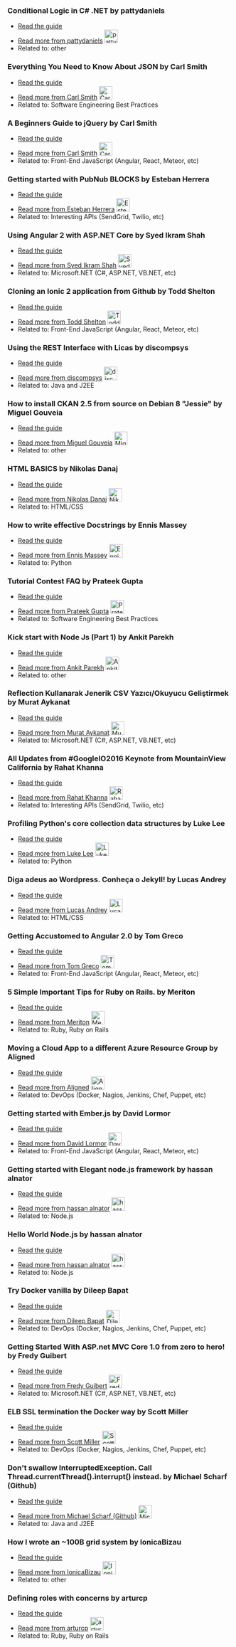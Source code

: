 ### Conditional Logic in C# .NET by pattydaniels
- [Read the guide](https://www.pluralsight.com/guides/other/conditional-logic-in-c-net?status=in-review)
- [Read more from pattydaniels](https://www.pluralsight.com/guides/author/pattydaniels) <img src="https://avatars3.githubusercontent.com/u/16217973?v=3" width="30" height="30" alt="pattydaniels" />
- Related to: other

### Everything You Need to Know About JSON by Carl Smith
- [Read the guide](https://www.pluralsight.com/guides/software-engineering-best-practices/everything-you-need-to-know-about-json?status=in-review)
- [Read more from Carl Smith](https://www.pluralsight.com/guides/author/carlsmith) <img src="https://avatars1.githubusercontent.com/u/7561668?v=3" width="30" height="30" alt="Carl Smith" />
- Related to: Software Engineering Best Practices

### A Beginners Guide to jQuery by Carl Smith
- [Read the guide](https://www.pluralsight.com/guides/front-end-javascript/a-beginners-guide-to-jquery?status=in-review)
- [Read more from Carl Smith](https://www.pluralsight.com/guides/author/carlsmith) <img src="https://avatars1.githubusercontent.com/u/7561668?v=3" width="30" height="30" alt="Carl Smith" />
- Related to: Front-End JavaScript (Angular, React, Meteor, etc)

### Getting started with PubNub BLOCKS by Esteban Herrera
- [Read the guide](https://www.pluralsight.com/guides/interesting-apis/getting-started-with-pubnub-blocks?status=in-review)
- [Read more from Esteban Herrera](https://www.pluralsight.com/guides/author/eh3rrera) <img src="https://avatars1.githubusercontent.com/u/11665759?v=3" width="30" height="30" alt="Esteban Herrera" />
- Related to: Interesting APIs (SendGrid, Twilio, etc)

### Using Angular 2 with ASP.NET Core by Syed Ikram Shah
- [Read the guide](https://www.pluralsight.com/guides/microsoft-net/using-angular-2-with-asp-net-core?status=in-review)
- [Read more from Syed Ikram Shah](https://www.pluralsight.com/guides/author/syedikramshah) <img src="https://avatars2.githubusercontent.com/u/6046692?v=3" width="30" height="30" alt="Syed Ikram Shah" />
- Related to: Microsoft.NET (C#, ASP.NET, VB.NET, etc)

### Cloning an Ionic 2 application from Github by Todd Shelton
- [Read the guide](https://www.pluralsight.com/guides/front-end-javascript/cloning-an-ionic-2-application-from-github?status=in-review)
- [Read more from Todd Shelton](https://www.pluralsight.com/guides/author/TShelton41) <img src="https://avatars.githubusercontent.com/u/795737?v=3" width="30" height="30" alt="Todd Shelton" />
- Related to: Front-End JavaScript (Angular, React, Meteor, etc)

### Using the REST Interface with Licas by discompsys
- [Read the guide](https://www.pluralsight.com/guides/java-and-j2ee/using-the-rest-interface-with-licas?status=in-review)
- [Read more from discompsys](https://www.pluralsight.com/guides/author/discompsys) <img src="https://avatars.githubusercontent.com/u/20437503?v=3" width="30" height="30" alt="discompsys" />
- Related to: Java and J2EE

### How to install CKAN 2.5 from source on Debian 8 "Jessie" by Miguel Gouveia
- [Read the guide](https://www.pluralsight.com/guides/other/how-to-install-ckan-2-5-from-source-on-debian-8-jessie?status=in-review)
- [Read more from Miguel Gouveia](https://www.pluralsight.com/guides/author/miguelbgouveia) <img src="https://avatars.githubusercontent.com/u/1122917?v=3" width="30" height="30" alt="Miguel Gouveia" />
- Related to: other

### HTML BASICS by Nikolas Danaj
- [Read the guide](https://www.pluralsight.com/guides/html-css/html-basics?status=in-review)
- [Read more from Nikolas Danaj](https://www.pluralsight.com/guides/author/NIkolasDanaj) <img src="https://avatars.githubusercontent.com/u/19437693?v=3" width="30" height="30" alt="Nikolas Danaj" />
- Related to: HTML/CSS

### How to write effective Docstrings by Ennis Massey
- [Read the guide](https://www.pluralsight.com/guides/python/how-to-write-effective-docstrings?status=in-review)
- [Read more from Ennis Massey](https://www.pluralsight.com/guides/author/MicroTransactionsMatterToo) <img src="https://avatars.githubusercontent.com/u/12421108?v=3" width="30" height="30" alt="Ennis Massey" />
- Related to: Python

### Tutorial Contest FAQ by Prateek Gupta
- [Read the guide](https://www.pluralsight.com/guides/software-engineering-best-practices/tutorial-contest-faq?status=in-review)
- [Read more from Prateek Gupta](https://www.pluralsight.com/guides/author/prtkgpt) <img src="https://avatars.githubusercontent.com/u/2454349?v=3" width="30" height="30" alt="Prateek Gupta" />
- Related to: Software Engineering Best Practices

### Kick start with Node Js (Part 1) by Ankit Parekh
- [Read the guide](https://www.pluralsight.com/guides/node-js/kick-start-with-node-js-part-1?status=in-review)
- [Read more from Ankit Parekh](https://www.pluralsight.com/guides/author/AkkiParekh) <img src="https://avatars.githubusercontent.com/u/12481933?v=3" width="30" height="30" alt="Ankit Parekh" />
- Related to: other

### Reflection Kullanarak Jenerik CSV Yazıcı/Okuyucu Geliştirmek by Murat Aykanat
- [Read the guide](https://www.pluralsight.com/guides/microsoft-net/reflection-kullanarak-jenerik-csv-yazc-okuyucu-gelistirmek?status=in-review)
- [Read more from Murat Aykanat](https://www.pluralsight.com/guides/author/aykanatm) <img src="https://avatars.githubusercontent.com/u/9140297?v=3" width="30" height="30" alt="Murat Aykanat" />
- Related to: Microsoft.NET (C#, ASP.NET, VB.NET, etc)

### All Updates from #GoogleIO2016 Keynote from MountainView California by Rahat Khanna
- [Read the guide](https://www.pluralsight.com/guides/interesting-apis/all-updates-from-googleio2016-keynote-from-mountainview-california?status=in-review)
- [Read more from Rahat Khanna](https://www.pluralsight.com/guides/author/mappmechanic) <img src="https://avatars.githubusercontent.com/u/4088925?v=3" width="30" height="30" alt="Rahat Khanna" />
- Related to: Interesting APIs (SendGrid, Twilio, etc)

### Profiling Python's core collection data structures by Luke Lee
- [Read the guide](https://www.pluralsight.com/guides/python/profiling-python-s-core-collection-data-structures?status=in-review)
- [Read more from Luke Lee](https://www.pluralsight.com/guides/author/durden) <img src="https://avatars.githubusercontent.com/u/58063?v=3" width="30" height="30" alt="Luke Lee" />
- Related to: Python

### Diga adeus ao Wordpress. Conheça o Jekyll! by Lucas Andrey
- [Read the guide](https://www.pluralsight.com/guides/html-css/diga-adeus-ao-wordpress-conheca-o-jekyll?status=in-review)
- [Read more from Lucas Andrey](https://www.pluralsight.com/guides/user/andreybleme) <img src="https://avatars.githubusercontent.com/u/5385383?v=3" width="30" height="30" alt="Lucas Andrey" />
- Related to: HTML/CSS

### Getting Accustomed to Angular 2.0  by Tom Greco
- [Read the guide](https://www.pluralsight.com/guides/front-end-javascript/getting-accustomed-to-angular-2-0?status=in-review)
- [Read more from Tom Greco](https://www.pluralsight.com/guides/user/thomasjosephgreco) <img src="https://avatars.githubusercontent.com/u/6646552?v=3" width="30" height="30" alt="Tom Greco" />
- Related to: Front-End JavaScript (Angular, React, Meteor, etc)

### 5 Simple Important Tips for Ruby on Rails.  by Meriton
- [Read the guide](https://www.pluralsight.com/guides/ruby-ruby-on-rails/5-simple-important-tips-for-ruby-on-rails?status=in-review)
- [Read more from Meriton](https://www.pluralsight.com/guides/user/meriton) <img src="https://avatars.githubusercontent.com/u/2198377?v=3" width="30" height="30" alt="Meriton" />
- Related to: Ruby, Ruby on Rails

### Moving a Cloud App to a different Azure Resource Group by Aligned
- [Read the guide](https://www.pluralsight.com/guides/devops/moving-a-cloud-app-to-a-different-azure-resource-group?status=in-review)
- [Read more from Aligned](https://www.pluralsight.com/guides/user/logankd) <img src="https://avatars.githubusercontent.com/u/1636977?v=3" width="30" height="30" alt="Aligned" />
- Related to: DevOps (Docker, Nagios, Jenkins, Chef, Puppet, etc)

### Getting started with Ember.js by David Lormor
- [Read the guide](https://www.pluralsight.com/guides/front-end-javascript/getting-started-with-ember-js?status=in-review)
- [Read more from David Lormor](https://www.pluralsight.com/guides/user/davidlormor) <img src="https://avatars.githubusercontent.com/u/3712117?v=3" width="30" height="30" alt="David Lormor" />
- Related to: Front-End JavaScript (Angular, React, Meteor, etc)

### Getting started with Elegant node.js framework by hassan alnator
- [Read the guide](https://www.pluralsight.com/guides/node-js/getting-started-with-elegant-node-js-framework?status=in-review)
- [Read more from hassan alnator](https://www.pluralsight.com/guides/user/hassan-alnator) <img src="https://avatars.githubusercontent.com/u/5238896?v=3" width="30" height="30" alt="hassan alnator" />
- Related to: Node.js

### Hello World Node.js by hassan alnator
- [Read the guide](https://www.pluralsight.com/guides/node-js/hello-world-node-js?status=in-review)
- [Read more from hassan alnator](https://www.pluralsight.com/guides/user/hassan-alnator) <img src="https://avatars.githubusercontent.com/u/5238896?v=3" width="30" height="30" alt="hassan alnator" />
- Related to: Node.js

### Try Docker vanilla by Dileep Bapat
- [Read the guide](https://www.pluralsight.com/guides/devops/try-docker-vanilla?status=in-review)
- [Read more from Dileep Bapat](https://www.pluralsight.com/guides/user/dileepbapat) <img src="https://avatars.githubusercontent.com/u/633838?v=3" width="30" height="30" alt="Dileep Bapat" />
- Related to: DevOps (Docker, Nagios, Jenkins, Chef, Puppet, etc)

### Getting Started With ASP.net MVC Core 1.0 from zero to hero! by Fredy Guibert
- [Read the guide](https://www.pluralsight.com/guides/microsoft-net/getting-started-with-asp-net-mvc-core-1-0-from-zero-to-hero?status=in-review)
- [Read more from Fredy Guibert](https://www.pluralsight.com/guides/user/fredyfx) <img src="https://avatars.githubusercontent.com/u/4960023?v=3" width="30" height="30" alt="Fredy Guibert" />
- Related to: Microsoft.NET (C#, ASP.NET, VB.NET, etc)

### ELB SSL termination the Docker way by Scott Miller
- [Read the guide](https://www.pluralsight.com/guides/devops/elb-ssl-termination-the-docker-way?status=in-review)
- [Read more from Scott Miller](https://www.pluralsight.com/guides/user/smiller171) <img src="https://avatars.githubusercontent.com/u/3587913?v=3" width="30" height="30" alt="Scott Miller" />
- Related to: DevOps (Docker, Nagios, Jenkins, Chef, Puppet, etc)

### Don't swallow InterruptedException. Call Thread.currentThread().interrupt() instead. by Michael Scharf (Github)
- [Read the guide](https://www.pluralsight.com/guides/java-and-j2ee/don-t-swallow-interruptedexception-call-thread-currentthread-interrupt-instead?status=in-review)
- [Read more from Michael Scharf (Github)](https://www.pluralsight.com/guides/user/scharf) <img src="https://avatars.githubusercontent.com/u/3731059?v=3" width="30" height="30" alt="Michael Scharf (Github)" />
- Related to: Java and J2EE

### How I wrote an ~100B grid system by IonicaBizau
- [Read the guide](https://www.pluralsight.com/guides/other/how-i-wrote-an-%7E100b-grid-system?status=in-review)
- [Read more from IonicaBizau](https://www.pluralsight.com/guides/user/IonicaBizau) <img src="https://avatars.githubusercontent.com/u/2864371?v=3" width="30" height="30" alt="IonicaBizau" />
- Related to: other

### Defining roles with concerns by arturcp
- [Read the guide](https://www.pluralsight.com/guides/ruby-ruby-on-rails/defining-roles-with-concerns?status=in-review)
- [Read more from arturcp](https://www.pluralsight.com/guides/user/arturcp) <img src="https://avatars.githubusercontent.com/u/523071?v=3" width="30" height="30" alt="arturcp" />
- Related to: Ruby, Ruby on Rails